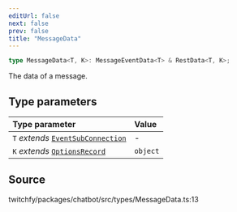 ```yaml
---
editUrl: false
next: false
prev: false
title: "MessageData"
---
```


```ts
type MessageData<T, K>: MessageEventData<T> & RestData<T, K>;
```

The data of a message.

## Type parameters

| Type parameter | Value |
| :------ | :------ |
| `T` *extends* [`EventSubConnection`](/api/chatbot/enumerations/eventsubconnection/) | - |
| `K` *extends* [`OptionsRecord`](/api/chatbot/type-aliases/optionsrecord/) | `object` |

## Source

twitchfy/packages/chatbot/src/types/MessageData.ts:13
